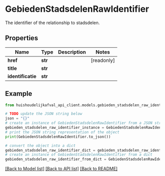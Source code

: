 # GebiedenStadsdelenRawIdentifier

The identifier of the relationship to stadsdelen.

## Properties

Name | Type | Description | Notes
------------ | ------------- | ------------- | -------------
**href** | **str** |  | [readonly] 
**title** | **str** |  | 
**identificatie** | **str** |  | 

## Example

```python
from huishoudelijkafval_api_client.models.gebieden_stadsdelen_raw_identifier import GebiedenStadsdelenRawIdentifier

# TODO update the JSON string below
json = "{}"
# create an instance of GebiedenStadsdelenRawIdentifier from a JSON string
gebieden_stadsdelen_raw_identifier_instance = GebiedenStadsdelenRawIdentifier.from_json(json)
# print the JSON string representation of the object
print(GebiedenStadsdelenRawIdentifier.to_json())

# convert the object into a dict
gebieden_stadsdelen_raw_identifier_dict = gebieden_stadsdelen_raw_identifier_instance.to_dict()
# create an instance of GebiedenStadsdelenRawIdentifier from a dict
gebieden_stadsdelen_raw_identifier_from_dict = GebiedenStadsdelenRawIdentifier.from_dict(gebieden_stadsdelen_raw_identifier_dict)
```
[[Back to Model list]](../README.md#documentation-for-models) [[Back to API list]](../README.md#documentation-for-api-endpoints) [[Back to README]](../README.md)


